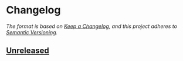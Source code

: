 # Changelog

*The format is based on [Keep a Changelog](https://keepachangelog.com/en/1.0.0/),
and this project adheres to [Semantic Versioning](https://semver.org/spec/v2.0.0.html).*

<!-- INSTRUCTIONS
1. Copy the template below and fill out relevant sections
2. Update the diff links at the bottom
3. Update the version number in `README.md`
-->

<!-- TEMPLATE (remove empty sections)

## [MAJOR.MINOR.PATCH] - YYYY-MM-DD

### Added

- New functionality

### Changed

- Changes to existing functionality

### Fixed

- Bug fixes

### Deprecated

- Soon to be removed functionality

### Removed

- Remove functionality

### Security

- Security related changes/fixes

-->

## [Unreleased]

<!-- Diffs -->
[unreleased]: https://github.com/chriskdon/odin-erl/compare/v0.0.0-alpha...HEAD
[0.0.0-alpha]: https://github.com/chriskdon/odin-erl/releases/tag/v0.0.0-alpha